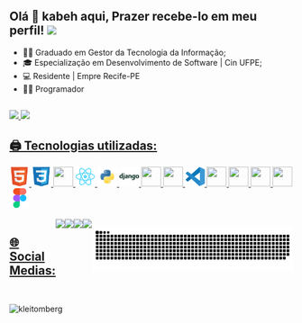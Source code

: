 ## Olá 👋 kabeh aqui, Prazer recebe-lo em meu perfil! <img src="https://media.giphy.com/media/WUlplcMpOCEmTGBtBW/giphy.gif" width="30">

- 👨‍🎓 Graduado em Gestor da Tecnologia da Informação;
- 🎓 Especialização em Desenvolvimento de Software | Cin UFPE;
- 💻 Residente | Empre Recife-PE
- 👨‍💻 Programador
 

##

 <div>
  <a href="https://github.com/kleitomberg">
   
  <img height="160em" src="https://github-readme-stats.vercel.app/api?username=kleitomberg&show_icons=true&theme=tokyonight&include_all_commits=true&count_private=true&locale=pt-br"/>
   
  <img height="160em" src="https://github-readme-stats.vercel.app/api/top-langs/?username=kleitomberg&layout=compact&langs_count=7&theme=tokyonight&locale=pt-br"/>
</div>

 <div>
<h2>🖨️ Tecnologias utilizadas:</h2> 
<code><img height="35" width="35" src="https://github.com/Kleitomberg/kleitomberg/blob/main/assets/html5/html5-original.svg"></code>
<code><img height="35" width="35" src="https://github.com/Kleitomberg/kleitomberg/blob/main/assets/css3/css3-original.svg"></code>
<code><img height="35" width="35" src="https://user-images.githubusercontent.com/25181517/117447155-6a868a00-af3d-11eb-9cfe-245df15c9f3f.png"></code>
<code><img height="35" width="35" src="https://github.com/Kleitomberg/kleitomberg/blob/main/assets/react/react-original.svg"></code>
<code><img height="35" width="35" src="https://raw.githubusercontent.com/github/explore/master/topics/python/python.png"></code>
<code><img height="35" width="35" src="https://raw.githubusercontent.com/github/explore/master/topics/django/django.png"></code>
<code><img height="35" width="35" src="https://github.com/herculanosilva/herculanosilva/blob/main/assets/bootstrap-plain.svg"></code>
<code><img height="35" width="35" src="https://user-images.githubusercontent.com/25181517/189716855-2c69ca7a-5149-4647-936d-780610911353.png"></code>
<code><img height="35" width="35" src="https://github.com/Kleitomberg/kleitomberg/blob/main/assets/vscode/vscode-original.svg"></code>  
<code><img height="35" width="35" src="https://user-images.githubusercontent.com/25181517/183570228-6a040b9f-3ddf-47a2-a201-743121dac664.png"></code>
<code><img height="35" width="35" src="https://user-images.githubusercontent.com/51670381/234655772-03c72455-73e8-43fd-b865-41c28a6b38b5.png"></code>
<code><img height="35" width="35" src="https://user-images.githubusercontent.com/25181517/117201156-9a724800-adec-11eb-9a9d-3cd0f67da4bc.png"></code>
<code><img height="35" width="35" src="https://user-images.githubusercontent.com/25181517/117269608-b7dcfb80-ae58-11eb-8e66-6cc8753553f0.png"></code>
<code><img height="35" width="35" src="https://github.com/Kleitomberg/kleitomberg/blob/main/assets/figma/figma-original.svg"></code>




  </div><br>

 <div style="display: flex"> 
  <h2>🌐 Social Medias:</h2> 
  <a href = "mailto:kleitomberg.tech@gmail.com"><img src="https://img.shields.io/badge/-Gmail-%23333?style=for-the-badge&logo=gmail&logoColor=white" target="_blank"></a> 
  <a href="https://br.linkedin.com/in/kleitomberg-%E2%A0%80%E2%A0%80%E2%A0%80%E2%A0%80%E2%A0%80%E2%A0%80%E2%A0%80%E2%A0%80-731605116" target="_blank"><img src="https://img.shields.io/badge/-LinkedIn-%230077B5?style=for-the-badge&logo=linkedin&logoColor=white" target="_blank"></a> 
   <a href="https://www.instagram.com/kleitomberg/" target="_blank"><img src="https://img.shields.io/badge/Instagram-E4405F?style=for-the-badge&logo=instagram&logoColor=white" target="_blank"></a>   
   <a href="https://www.youtube.com/channel/UCOFpmcpvb_UmDlc1FoUX55Q" target="_blank"><img src="https://img.shields.io/badge/YouTube-FF0000?style=for-the-badge&logo=youtube&logoColor=white" target="_blank"></a> 
  
  
 
 ![Snake animation](https://github.com/kleitomberg/kleitomberg/blob/output/github-contribution-grid-snake.svg)
 </div>
  

 ##
 <img src="https://komarev.com/ghpvc/?username=kleitomberg&color=brightgreen&label=Visualizacões+do+perfil" alt="kleitomberg"/>
 
